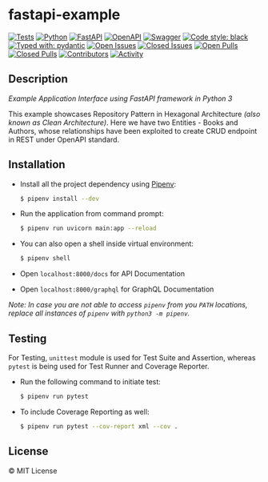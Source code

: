 # fastapi-example

[![Tests](https://github.com/Progyan1997/fastapi-example/actions/workflows/tests.yml/badge.svg)](https://github.com/Progyan1997/fastapi-example/actions/workflows/tests.yml)
[![Python](https://img.shields.io/badge/python-3670A0?style=for-the-badge&logo=python&logoColor=ffdd54)](https://docs.python.org/3/)
[![FastAPI](https://img.shields.io/badge/FastAPI-005571?style=for-the-badge&logo=fastapi)](https://fastapi.tiangolo.com/)
[![OpenAPI](https://img.shields.io/badge/openapi-6BA539?style=for-the-badge&logo=openapi-initiative&logoColor=fff)](https://www.openapis.org/)
[![Swagger](https://img.shields.io/badge/-Swagger-%23Clojure?style=for-the-badge&logo=swagger&logoColor=white)](https://swagger.io/)
[![Code style: black](https://img.shields.io/badge/code%20style-black-000000.svg?style=for-the-badge)](https://black.readthedocs.io/en/stable/)
[![Typed with: pydantic](https://img.shields.io/badge/typed%20with-pydantic-BA600F.svg?style=for-the-badge)](https://black.readthedocs.io/en/stable/)
[![Open Issues](https://img.shields.io/github/issues-raw/Progyan1997/fastapi-example?style=for-the-badge)](https://github.com/Progyan1997/fastapi-example/issues)
[![Closed Issues](https://img.shields.io/github/issues-closed-raw/Progyan1997/fastapi-example?style=for-the-badge)](https://github.com/Progyan1997/fastapi-example/issues?q=is%3Aissue+is%3Aclosed)
[![Open Pulls](https://img.shields.io/github/issues-pr-raw/Progyan1997/fastapi-example?style=for-the-badge)](https://github.com/Progyan1997/fastapi-example/pulls)
[![Closed Pulls](https://img.shields.io/github/issues-pr-closed-raw/Progyan1997/fastapi-example?style=for-the-badge)](https://github.com/Progyan1997/fastapi-example/pulls?q=is%3Apr+is%3Aclosed)
[![Contributors](https://img.shields.io/github/contributors/Progyan1997/fastapi-example?style=for-the-badge)](https://github.com/Progyan1997/fastapi-example/graphs/contributors)
[![Activity](https://img.shields.io/github/last-commit/Progyan1997/fastapi-example?style=for-the-badge&label=most%20recent%20activity)](https://github.com/Progyan1997/fastapi-example/pulse)

## Description

_Example Application Interface using FastAPI framework in Python 3_

This example showcases Repository Pattern in Hexagonal Architecture _(also known as Clean Architecture)_. Here we have two Entities - Books and Authors, whose relationships have been exploited to create CRUD endpoint in REST under OpenAPI standard.

## Installation

- Install all the project dependency using [Pipenv](https://pipenv.pypa.io):

  ```sh
  $ pipenv install --dev
  ```

- Run the application from command prompt:

  ```sh
  $ pipenv run uvicorn main:app --reload
  ```

- You can also open a shell inside virtual environment:

  ```sh
  $ pipenv shell
  ```

- Open `localhost:8000/docs` for API Documentation

- Open `localhost:8000/graphql` for GraphQL Documentation

_*Note:* In case you are not able to access `pipenv` from you `PATH` locations, replace all instances of `pipenv` with `python3 -m pipenv`._

## Testing

For Testing, `unittest` module is used for Test Suite and Assertion, whereas `pytest` is being used for Test Runner and Coverage Reporter.

- Run the following command to initiate test:
  ```sh
  $ pipenv run pytest
  ```
- To include Coverage Reporting as well:
  ```sh
  $ pipenv run pytest --cov-report xml --cov .
  ```

## License

&copy; MIT License

